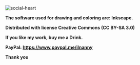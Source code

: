 <img src="https://github.com/ilnanny/svg-personal-resource/blob/master/Packages-png%2Bsvg/Hert%20Icons-by-ilnanny/Heart%20icons.png" alt="social-heart">


<b><p>The software used for drawing and coloring are: Inkscape. </b></p>
<b><p>Distributed with license Creative Commons (CC BY-SA 3.0) </b></p>
<b><p>If you like my work, buy me a Drink.</b></p>

<b><p>PayPal: https://www.paypal.me/ilnanny</b></p>


<b><p>Thank you</b></p>
